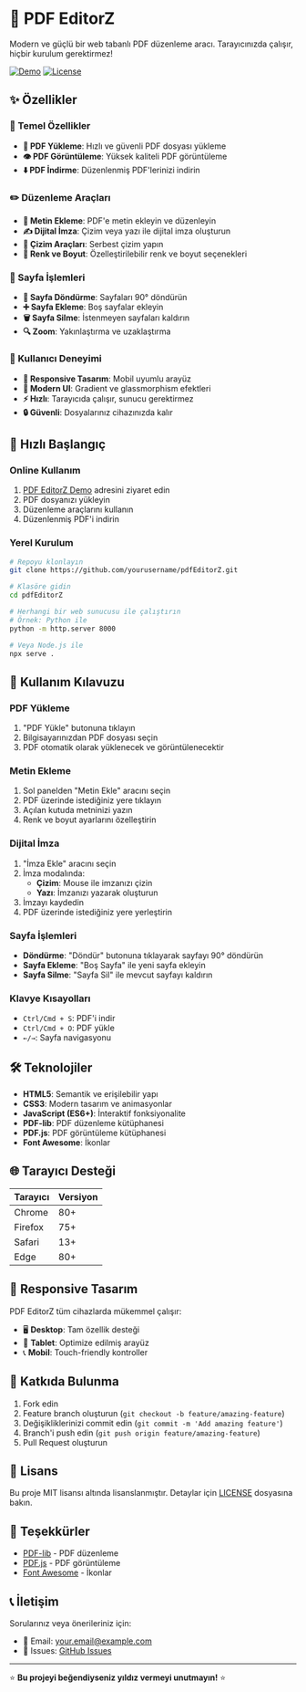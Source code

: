 # 📄 PDF EditorZ

Modern ve güçlü bir web tabanlı PDF düzenleme aracı. Tarayıcınızda çalışır, hiçbir kurulum gerektirmez!

[![Demo](https://img.shields.io/badge/Demo-Live-brightgreen)](https://yourusername.github.io/pdfEditorZ)
[![License](https://img.shields.io/badge/License-MIT-blue.svg)](LICENSE)

## ✨ Özellikler

### 🎯 Temel Özellikler
- **📂 PDF Yükleme**: Hızlı ve güvenli PDF dosyası yükleme
- **👁️ PDF Görüntüleme**: Yüksek kaliteli PDF görüntüleme
- **⬇️ PDF İndirme**: Düzenlenmiş PDF'lerinizi indirin

### ✏️ Düzenleme Araçları
- **📝 Metin Ekleme**: PDF'e metin ekleyin ve düzenleyin
- **✍️ Dijital İmza**: Çizim veya yazı ile dijital imza oluşturun
- **🎨 Çizim Araçları**: Serbest çizim yapın
- **🔧 Renk ve Boyut**: Özelleştirilebilir renk ve boyut seçenekleri

### 📄 Sayfa İşlemleri
- **🔄 Sayfa Döndürme**: Sayfaları 90° döndürün
- **➕ Sayfa Ekleme**: Boş sayfalar ekleyin
- **🗑️ Sayfa Silme**: İstenmeyen sayfaları kaldırın
- **🔍 Zoom**: Yakınlaştırma ve uzaklaştırma

### 🎨 Kullanıcı Deneyimi
- **📱 Responsive Tasarım**: Mobil uyumlu arayüz
- **🌟 Modern UI**: Gradient ve glassmorphism efektleri
- **⚡ Hızlı**: Tarayıcıda çalışır, sunucu gerektirmez
- **🔒 Güvenli**: Dosyalarınız cihazınızda kalır

## 🚀 Hızlı Başlangıç

### Online Kullanım
1. [PDF EditorZ Demo](https://yourusername.github.io/pdfEditorZ) adresini ziyaret edin
2. PDF dosyanızı yükleyin
3. Düzenleme araçlarını kullanın
4. Düzenlenmiş PDF'i indirin

### Yerel Kurulum
```bash
# Repoyu klonlayın
git clone https://github.com/yourusername/pdfEditorZ.git

# Klasöre gidin
cd pdfEditorZ

# Herhangi bir web sunucusu ile çalıştırın
# Örnek: Python ile
python -m http.server 8000

# Veya Node.js ile
npx serve .
```

## 📖 Kullanım Kılavuzu

### PDF Yükleme
1. "PDF Yükle" butonuna tıklayın
2. Bilgisayarınızdan PDF dosyası seçin
3. PDF otomatik olarak yüklenecek ve görüntülenecektir

### Metin Ekleme
1. Sol panelden "Metin Ekle" aracını seçin
2. PDF üzerinde istediğiniz yere tıklayın
3. Açılan kutuda metninizi yazın
4. Renk ve boyut ayarlarını özelleştirin

### Dijital İmza
1. "İmza Ekle" aracını seçin
2. İmza modalında:
   - **Çizim**: Mouse ile imzanızı çizin
   - **Yazı**: İmzanızı yazarak oluşturun
3. İmzayı kaydedin
4. PDF üzerinde istediğiniz yere yerleştirin

### Sayfa İşlemleri
- **Döndürme**: "Döndür" butonuna tıklayarak sayfayı 90° döndürün
- **Sayfa Ekleme**: "Boş Sayfa" ile yeni sayfa ekleyin
- **Sayfa Silme**: "Sayfa Sil" ile mevcut sayfayı kaldırın

### Klavye Kısayolları
- `Ctrl/Cmd + S`: PDF'i indir
- `Ctrl/Cmd + O`: PDF yükle
- `←/→`: Sayfa navigasyonu

## 🛠️ Teknolojiler

- **HTML5**: Semantik ve erişilebilir yapı
- **CSS3**: Modern tasarım ve animasyonlar
- **JavaScript (ES6+)**: İnteraktif fonksiyonalite
- **PDF-lib**: PDF düzenleme kütüphanesi
- **PDF.js**: PDF görüntüleme kütüphanesi
- **Font Awesome**: İkonlar

## 🌐 Tarayıcı Desteği

| Tarayıcı | Versiyon |
|----------|----------|
| Chrome   | 80+      |
| Firefox  | 75+      |
| Safari   | 13+      |
| Edge     | 80+      |

## 📱 Responsive Tasarım

PDF EditorZ tüm cihazlarda mükemmel çalışır:
- 🖥️ **Desktop**: Tam özellik desteği
- 📱 **Tablet**: Optimize edilmiş arayüz
- 📞 **Mobil**: Touch-friendly kontroller

## 🤝 Katkıda Bulunma

1. Fork edin
2. Feature branch oluşturun (`git checkout -b feature/amazing-feature`)
3. Değişikliklerinizi commit edin (`git commit -m 'Add amazing feature'`)
4. Branch'i push edin (`git push origin feature/amazing-feature`)
5. Pull Request oluşturun

## 📝 Lisans

Bu proje MIT lisansı altında lisanslanmıştır. Detaylar için [LICENSE](LICENSE) dosyasına bakın.

## 🙏 Teşekkürler

- [PDF-lib](https://pdf-lib.js.org/) - PDF düzenleme
- [PDF.js](https://mozilla.github.io/pdf.js/) - PDF görüntüleme
- [Font Awesome](https://fontawesome.com/) - İkonlar

## 📞 İletişim

Sorularınız veya önerileriniz için:
- 📧 Email: your.email@example.com
- 🐛 Issues: [GitHub Issues](https://github.com/yourusername/pdfEditorZ/issues)

---

⭐ **Bu projeyi beğendiyseniz yıldız vermeyi unutmayın!** ⭐ 